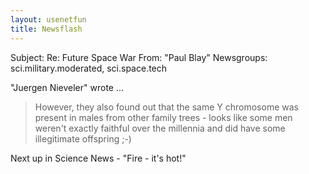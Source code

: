 ```yaml
---
layout: usenetfun
title: Newsflash
---
```



 Subject: Re: Future Space War
From: &quot;Paul Blay&quot; 
Newsgroups: sci.military.moderated, sci.space.tech

&quot;Juergen Nieveler&quot; wrote ...
>
> However,
> they also found out that the same Y chromosome was present 
> in males from other family trees - looks like some men weren't 
> exactly faithful over the millennia and did have some illegitimate 
> offspring ;-)
>
Next up in Science News - &quot;Fire - it's hot!&quot;


   